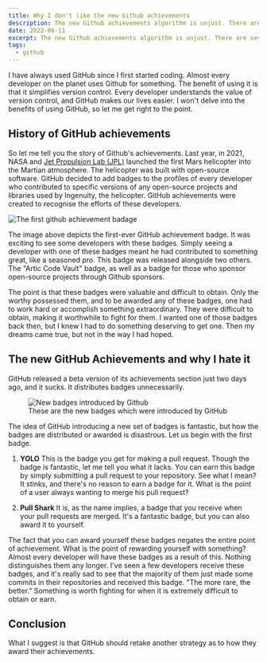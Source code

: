 ```yaml
---
title: Why I don't like the new Github achievements
description: The new Github achievements algorithm is unjust. There are several reasons why I believe it should be changed
date: 2022-06-11
excerpt: The new Github achievements algorithm is unjust. There are several reasons why I believe it should be changed.
tags:
  - github
---
```


I have always used GitHub since I first started coding. Almost every developer on the planet uses Github for something. The benefit of using it is that it simplifies version control. Every developer understands the value of version control, and GitHub makes our lives easier. I won't delve into the benefits of using GitHub, so let me get right to the point.

## History of GitHub achievements

So let me tell you the story of Github's achievements.
Last year, in 2021, NASA and [Jet Propulsion Lab (JPL)](https://www.jpl.nasa.gov/) launched the first Mars helicopter into the Martian atmosphere. The helicopter was built with open-source software. GitHub decided to add badges to the profiles of every developer who contributed to specific versions of any open-source projects and libraries used by Ingenuity, the helicopter.
GitHub achievements were created to recognise the efforts of these developers.

![The first github achievement badage](https://github.blog/wp-content/uploads/2021/04/mars-achievement.png?w=150)

The image above depicts the first-ever GitHub achievement badge. It was exciting to see some developers with these badges. Simply seeing a developer with one of these badges meant he had contributed to something great, like a seasoned pro. This badge was released alongside two others.
The "Artic Code Vault" badge, as well as a badge for those who sponsor open-source projects through Github sponsors.

The point is that these badges were valuable and difficult to obtain. Only the worthy possessed them, and to be awarded any of these badges, one had to work hard or accomplish something extraordinary.
They were difficult to obtain, making it worthwhile to fight for them. I wanted one of those badges back then, but I knew I had to do something deserving to get one.
Then my dreams came true, but not in the way I had hoped.

## The new GitHub Achievements and why I hate it

GitHub released a beta version of its achievements section just two days ago, and it sucks. It distributes badges unnecessarily.

<figure>
   <img src="https://i0.wp.com/user-images.githubusercontent.com/6895176/172876216-5252832d-7fab-4722-bdb2-71a5819481a6.png?ssl=1" alt="New badges introduced by Github"/>
   <figcaption>These are the new badges which were introduced by GitHub</figcaption>
</figure>

The idea of GitHub introducing a new set of badges is fantastic, but how the badges are distributed or awarded is disastrous.
Let us begin with the first badge.

1. **YOLO**
   This is the badge you get for making a pull request. Though the badge is fantastic, let me tell you what it lacks. You can earn this badge by simply submitting a pull request to your repository. See what I mean? It stinks, and there's no reason to earn a badge for it. What is the point of a user always wanting to merge his pull request?

2. **Pull Shark**
   It is, as the name implies, a badge that you receive when your pull requests are merged. It's a fantastic badge, but you can also award it to yourself.

The fact that you can award yourself these badges negates the entire point of achievement. What is the point of rewarding yourself with something? Almost every developer will have these badges as a result of this. Nothing distinguishes them any longer. I've seen a few developers receive these badges, and it's really sad to see that the majority of them just made some commits in their repositories and received this badge. "The more rare, the better." Something is worth fighting for when it is extremely difficult to obtain or earn.

## Conclusion

What I suggest is that GitHub should retake another strategy as to how they award their achievements.
